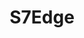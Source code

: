 ---
title: S7Edge
crosslinks:
- GalaxyS7
- LifeProTips
- galaxys7
- GalaxyS8
- applecirclejerk
- 11rurko
- Android
- AndroidQuestions
---